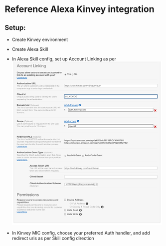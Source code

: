 # Reference Alexa Kinvey integration

## Setup:

* Create Kinvey environment
* Create Alexa Skill
* In Alexa Skill config, set up Account Linking as per
![Alexa config](alexaconfig.png?raw=true "Alexa config")

* In Kinvey MIC config, choose your preferred Auth handler, and add redirect uris 
  as per Skill config direction
   
 